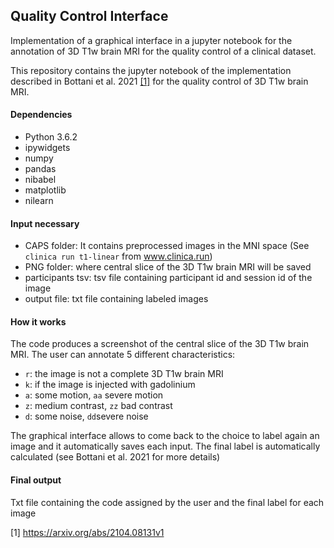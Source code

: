 ## Quality Control Interface
Implementation of a graphical interface in a jupyter notebook for the annotation of 3D T1w brain MRI for the quality control of a clinical dataset.

This repository contains the jupyter notebook of the implementation described in Bottani et al. 2021 [[1]]([https://arxiv.org/abs/2104.08131v1]) for the quality control of 3D T1w brain MRI.

#### Dependencies
- Python 3.6.2
- ipywidgets 
- numpy
- pandas
- nibabel
- matplotlib
- nilearn


#### Input necessary
- CAPS folder: It contains preprocessed images in the MNI space (See `clinica run t1-linear` from www.clinica.run)
- PNG folder: where central slice of the 3D T1w brain MRI will be saved
- participants tsv: tsv file containing participant id and session id of the image
- output file: txt file containing labeled images


#### How it works
The code produces a screenshot of the central slice of the 3D T1w brain MRI. The user can annotate 5 different characteristics:
- `r`: the image is not a complete 3D T1w brain MRI
- `k`: if the image is injected with gadolinium
- `a`: some motion, `aa` severe motion
- `z`: medium contrast, `zz` bad contrast
- `d`: some noise, `dd`severe noise

The graphical interface allows to come back to the choice to label again an image and it automatically saves each input. 
The final label is automatically calculated (see Bottani et al. 2021 for more details)

#### Final output
Txt file containing the code assigned by the user and the final label for each image

[1] https://arxiv.org/abs/2104.08131v1
